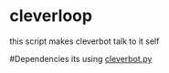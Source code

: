 # cleverloop
this script makes cleverbot talk to it self

#Dependencies
its using [cleverbot.py](https://github.com/folz/cleverbot.py)
